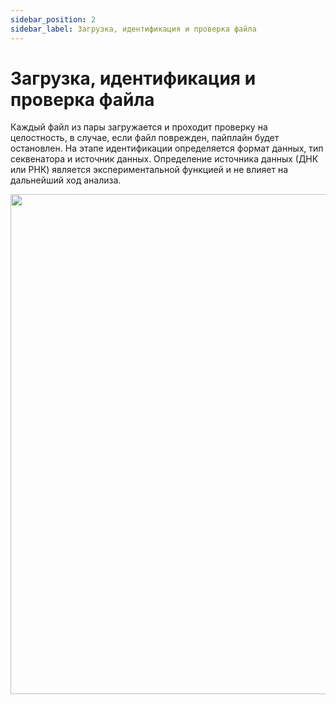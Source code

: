 ```yaml
---
sidebar_position: 2
sidebar_label: Загрузка, идентификация и проверка файла
---
```


# Загрузка, идентификация и проверка файла

Каждый файл из пары загружается и проходит проверку на целостность, в случае, если файл поврежден, пайплайн будет остановлен.
На этапе идентификации определяется формат данных, тип секвенатора и источник данных.
Определение источника данных (ДНК или РНК) является экспериментальной функцией и не влияет на дальнейший ход анализа.

<p align="center">
<img src={require('/img/rus/19-upload-identify-verify.png').default} width="800"/>
</p>
